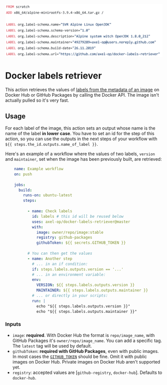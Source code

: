 ![A Dockerfile with multiple labels](picture.png)

# Docker labels retriever

This action retrieves the values of [labels from the metadata of an image](https://docs.docker.com/config/labels-custom-metadata/) on Docker Hub or GitHub Packages by calling the Docker API. The image isn't actually pulled so it's very fast.

## Usage

For each label of the image, this action sets an output whose name is the name of the label **in lower case**. You have to set an id for the step of this action, so you can use the outputs in the next steps of your workflow with `${{ steps.the_id.outputs.name_of_label }}`.

Here's an example of a workflow where the values of two labels, `version` and `maintainer`, set when the image has been previously built, are retrieved:

```yml
    name: Example workflow
    on: push

    jobs:
      build:
        runs-on: ubuntu-latest
        steps:

          - name: Check labels
            id: labels # this id will be reused below
            uses: axel-op/docker-labels-retriever@master
            with:
              image: owner/repo/image:stable
              registry: github-packages
              githubToken: ${{ secrets.GITHUB_TOKEN }}

          # You can then get the values
          - name: Another step
            # ... in an if condition:
            if: steps.labels.outputs.version == '...'
            # ... in an environment variable:
            env:
              VERSION: ${{ steps.labels.outputs.version }}
              MAINTAINER: ${{ steps.labels.outputs.maintainer }}
            # ... or directly in your scripts:
            run: |
              echo "${{ steps.labels.outputs.version }}"
              echo "${{ steps.labels.outputs.maintainer }}"
```

### Inputs

* `image`: **required**. With Docker Hub the format is `repo/image_name`, with GitHub Packages it's `owner/repo/image_name`. You can add a specific tag. The `latest` tag will be used by default.
* `githubToken`: **required with GitHub Packages**, even with public images. In most cases the [`GITHUB_TOKEN`](https://help.github.com/en/actions/automating-your-workflow-with-github-actions/authenticating-with-the-github_token) should be fine. Omit it with public images on Docker Hub. Private images on Docker Hub aren't supported yet.
* `registry`: accepted values are [`github-registry`, `docker-hub`]. Defaults to `docker-hub`.

